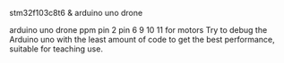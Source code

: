 stm32f103c8t6 & arduino uno drone



arduino uno drone
ppm pin 2
pin 6 9 10 11 for motors
Try to debug the Arduino uno with the least amount of code to get the best performance, suitable for teaching use.


